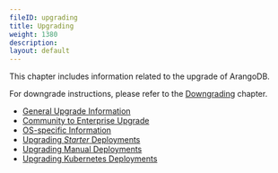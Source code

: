 ```yaml
---
fileID: upgrading
title: Upgrading
weight: 1380
description: 
layout: default
---
```

This chapter includes information related to the upgrade of ArangoDB.

For downgrade instructions, please refer to the [Downgrading](../downgrading/)
chapter.

- [General Upgrade Information](upgrading-general-info)
- [Community to Enterprise Upgrade](upgrading-community-to-enterprise)
- [OS-specific Information](os-specific-information/)
- [Upgrading _Starter_ Deployments](upgrading-starter)  
- [Upgrading Manual Deployments](upgrading-manual-deployments/)
- [Upgrading Kubernetes Deployments](upgrading-kubernetes)
